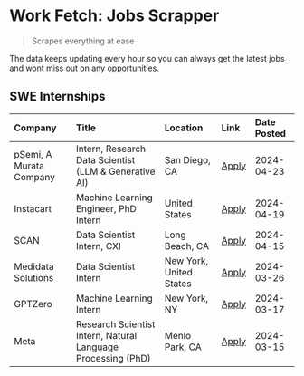 # Work Fetch: Jobs Scrapper
> Scrapes everything at ease

The data keeps updating every hour so you can always get the latest jobs and wont miss out on any opportunities.

## SWE Internships
<!--START_SECTION:workfetch-->
| Company                 | Title                                                        | Location                | Link                                                                                                                                                                                                                                                                       | Date Posted   |
|:------------------------|:-------------------------------------------------------------|:------------------------|:---------------------------------------------------------------------------------------------------------------------------------------------------------------------------------------------------------------------------------------------------------------------------|:--------------|
| pSemi, A Murata Company | Intern, Research Data Scientist (LLM & Generative AI)        | San Diego, CA           | [Apply](https://www.linkedin.com/jobs/view/intern-research-data-scientist-llm-generative-ai-at-psemi-a-murata-company-3887074168?position=9&pageNum=0&refId=7VV1jCIz0L26UPcMs6NTVA%3D%3D&trackingId=N0NGUY1uEqHgnviuwWrrrw%3D%3D&trk=public_jobs_jserp-result_search-card) | 2024-04-23    |
| Instacart               | Machine Learning Engineer, PhD Intern                        | United States           | [Apply](https://www.linkedin.com/jobs/view/machine-learning-engineer-phd-intern-at-instacart-3901991739?position=2&pageNum=0&refId=7VV1jCIz0L26UPcMs6NTVA%3D%3D&trackingId=ousLaDV6mxlqXPjqO92kmw%3D%3D&trk=public_jobs_jserp-result_search-card)                          | 2024-04-19    |
| SCAN                    | Data Scientist Intern, CXI                                   | Long Beach, CA          | [Apply](https://www.linkedin.com/jobs/view/data-scientist-intern-cxi-at-scan-3899690492?position=8&pageNum=0&refId=7VV1jCIz0L26UPcMs6NTVA%3D%3D&trackingId=eLJtCLx8Jz3X4nRHMzT3Pg%3D%3D&trk=public_jobs_jserp-result_search-card)                                          | 2024-04-15    |
| Medidata Solutions      | Data Scientist Intern                                        | New York, United States | [Apply](https://www.linkedin.com/jobs/view/data-scientist-intern-at-medidata-solutions-3810253704?position=7&pageNum=0&refId=7VV1jCIz0L26UPcMs6NTVA%3D%3D&trackingId=BEK87jXumX1WFEKKsarRlw%3D%3D&trk=public_jobs_jserp-result_search-card)                                | 2024-03-26    |
| GPTZero                 | Machine Learning Intern                                      | New York, NY            | [Apply](https://www.linkedin.com/jobs/view/machine-learning-intern-at-gptzero-3860723963?position=6&pageNum=0&refId=7VV1jCIz0L26UPcMs6NTVA%3D%3D&trackingId=Abkj%2FM9sOfGr6vBpiLAXzQ%3D%3D&trk=public_jobs_jserp-result_search-card)                                       | 2024-03-17    |
| Meta                    | Research Scientist Intern, Natural Language Processing (PhD) | Menlo Park, CA          | [Apply](https://www.linkedin.com/jobs/view/research-scientist-intern-natural-language-processing-phd-at-meta-3858718375?position=10&pageNum=0&refId=7VV1jCIz0L26UPcMs6NTVA%3D%3D&trackingId=zc6dVrE4AieVU3TE03tI7w%3D%3D&trk=public_jobs_jserp-result_search-card)         | 2024-03-15    |
<!--END_SECTION:workfetch-->
